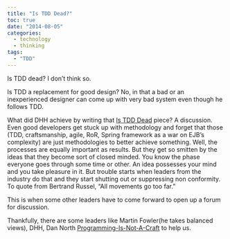 ```yaml
---
title: "Is TDD Dead?"
toc: true
date: "2014-08-05"
categories:
  - technology
  - thinking
tags: 
  - "TDD"
---
```


Is TDD dead? I don’t think so.

Is TDD a replacement for good design? No, in that a bad or an inexperienced designer can come up with very bad system even though he follows TDD.

What did DHH achieve by writing that [Is TDD Dead][is-tdd-dead-link] piece? A discussion. Even good developers get stuck up with methodology and forget that those (TDD, craftsmanship, agile, RoR, Spring framework as a war on EJB’s complexity) are just methodologies to better achieve something. Well, the processes are equally important as results. But they get so smitten by the ideas that they become sort of closed minded. You know the phase everyone goes through some time or other. An idea possesses your mind and you take pleasure in it. But trouble starts when leaders from the industry do that and they start shutting out or suppressing non conformity. To quote from Bertrand Russel, “All movements go too far.”

This is when some other leaders have to come forward to open up a forum for discussion. 

Thankfully, there are some leaders like Martin Fowler(he takes balanced views), DHH, Dan North [Programming-Is-Not-A-Craft][Programming-Is-Not-A-Craft] to help us.

[is-tdd-dead-link]:https://dhh.dk/2014/tdd-is-dead-long-live-testing.html
[Programming-Is-Not-A-Craft]:https://dannorth.net/2011/01/11/programming-is-not-a-craft/
